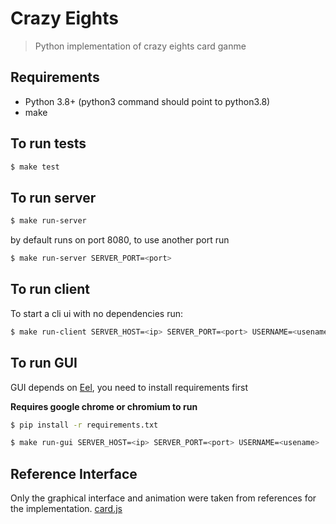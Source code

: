 # Crazy Eights

> Python implementation of crazy eights card ganme

## Requirements
- Python 3.8+ (python3 command should point to python3.8)
- make

## To run tests
```bash
$ make test
```

## To run server
```bash
$ make run-server
```

by default runs on port 8080, to use another port run
```bash
$ make run-server SERVER_PORT=<port>
```

## To run client
To start a cli ui with no dependencies run:
```bash
$ make run-client SERVER_HOST=<ip> SERVER_PORT=<port> USERNAME=<usename>
```

## To run GUI
GUI depends on [Eel](https://github.com/samuelhwilliams/Eel), you need to install requirements first

**Requires google chrome or chromium to run**
```bash
$ pip install -r requirements.txt 
```

```bash
$ make run-gui SERVER_HOST=<ip> SERVER_PORT=<port> USERNAME=<usename>
```

## Reference Interface
Only the graphical interface and animation were taken from references for the implementation. 
[card.js](https://github.com/einaregilsson/cards.js)
